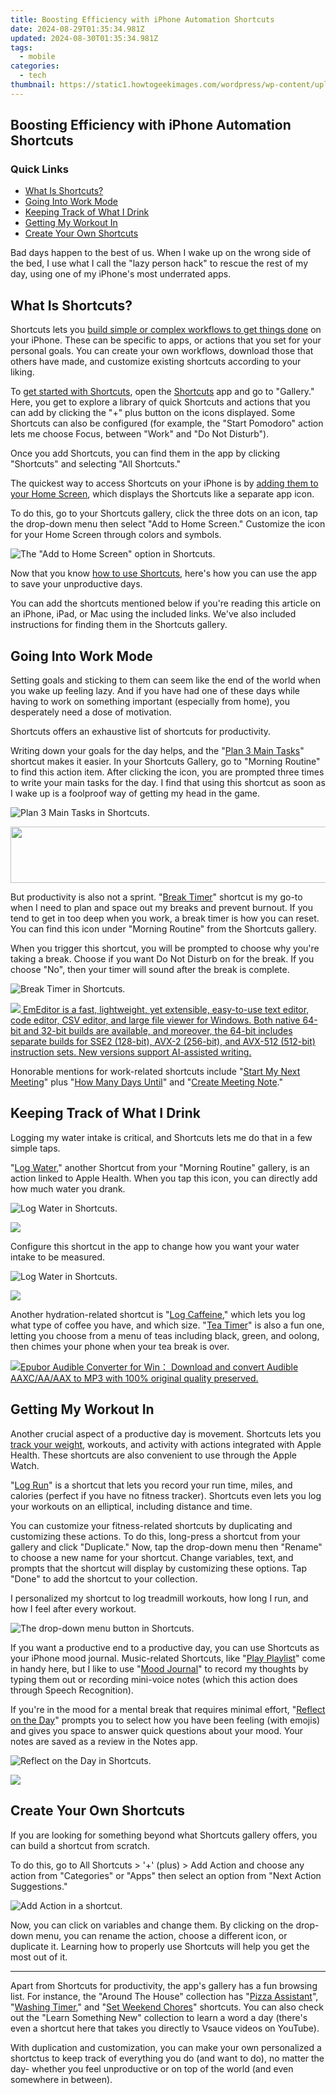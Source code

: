 ```yaml
---
title: Boosting Efficiency with iPhone Automation Shortcuts
date: 2024-08-29T01:35:34.981Z
updated: 2024-08-30T01:35:34.981Z
tags:
  - mobile
categories:
  - tech
thumbnail: https://static1.howtogeekimages.com/wordpress/wp-content/uploads/2024/06/an-iphone-with-the-shortcuts-app-screen.jpg
---
```


## Boosting Efficiency with iPhone Automation Shortcuts

### Quick Links

* [What Is Shortcuts?](https://fox-direct.techidaily.com/updated-in-2024-mastering-the-art-of-editing-with-final-cut-pro/)
* [Going Into Work Mode](https://pokemon-go-android.techidaily.com/in-2024-where-is-the-best-place-to-catch-dratini-on-honor-magic-vs-2-drfone-by-drfone-virtual-android/)
* [Keeping Track of What I Drink](https://fox-http.techidaily.com/updated-2024-approved-navigating-the-landscape-of-color-correction-innovative-uses-of-luts-in-video-editing/)
* [Getting My Workout In](https://fox-glue.techidaily.com/updated-precision-editing-embedding-times-in-video-posts-for-2024/)
* [Create Your Own Shortcuts](https://extra-guidance.techidaily.com/2024-approved-precision-is-key-perfecting-close-up-videos-in-videoleap/)

 Bad days happen to the best of us. When I wake up on the wrong side of the bed, I use what I call the "lazy person hack" to rescue the rest of my day, using one of my iPhone's most underrated apps.

##  What Is Shortcuts?

 Shortcuts lets you [build simple or complex workflows to get things done](https://android-location.techidaily.com/for-people-wanting-to-mock-gps-on-xiaomi-redmi-note-12-5g-devices-drfone-by-drfone-virtual/) on your iPhone. These can be specific to apps, or actions that you set for your personal goals. You can create your own workflows, download those that others have made, and customize existing shortcuts according to your liking.

 To [get started with Shortcuts](https://win-solutions.techidaily.com/expert-tips-for-when-you-cant-get-far-cry-6-running-on-your-desktop/), open the [Shortcuts](https://apps.apple.com/us/app/shortcuts/id915249334) app and go to "Gallery." Here, you get to explore a library of quick Shortcuts and actions that you can add by clicking the "+" plus button on the icons displayed. Some Shortcuts can also be configured (for example, the "Start Pomodoro" action lets me choose Focus, between "Work" and "Do Not Disturb").

 Once you add Shortcuts, you can find them in the app by clicking "Shortcuts" and selecting "All Shortcuts."

 The quickest way to access Shortcuts on your iPhone is by [adding them to your Home Screen](https://android-transfer.techidaily.com/how-to-transfer-music-from-samsung-galaxy-f14-5g-to-ipod-drfone-by-drfone-transfer-from-android-transfer-from-android/), which displays the Shortcuts like a separate app icon.

 To do this, go to your Shortcuts gallery, click the three dots on an icon, tap the drop-down menu then select "Add to Home Screen." Customize the icon for your Home Screen through colors and symbols.

![The "Add to Home Screen" option in Shortcuts.](https://static1.howtogeekimages.com/wordpress/wp-content/uploads/2024/08/page_13.png) 

 Now that you know [how to use Shortcuts](https://android-location.techidaily.com/for-people-wanting-to-mock-gps-on-xiaomi-redmi-note-12-5g-devices-drfone-by-drfone-virtual/), here's how you can use the app to save your unproductive days.

 You can add the shortcuts mentioned below if you're reading this article on an iPhone, iPad, or Mac using the included links. We've also included instructions for finding them in the Shortcuts gallery.

##  Going Into Work Mode

 Setting goals and sticking to them can seem like the end of the world when you wake up feeling lazy. And if you have had one of these days while having to work on something important (especially from home), you desperately need a dose of motivation.

 Shortcuts offers an exhaustive list of shortcuts for productivity.

 Writing down your goals for the day helps, and the "[Plan 3 Main Tasks](https://www.icloud.com/shortcuts/cdd57c3f541f4250aae5753c8115ec1b)" shortcut makes it easier. In your Shortcuts Gallery, go to "Morning Routine" to find this action item. After clicking the icon, you are prompted three times to write your main tasks for the day. I find that using this shortcut as soon as I wake up is a foolproof way of getting my head in the game.

![Plan 3 Main Tasks in Shortcuts.](https://static1.howtogeekimages.com/wordpress/wp-content/uploads/2024/08/page_1-15.png) 

<!-- affiliate ads begin -->
<a href="https://natural-cycles.sjv.io/c/5597632/2072200/17885" target="_top" id="2072200"><img src="//a.impactradius-go.com/display-ad/17885-2072200" border="0" alt="" width="728" height="90"/></a><img height="0" width="0" src="https://imp.pxf.io/i/5597632/2072200/17885" style="position:absolute;visibility:hidden;" border="0" />
<!-- affiliate ads end -->
 But productivity is also not a sprint. "[Break Timer](https://www.icloud.com/shortcuts/18f1d71871ca4530a389ab5c7540634d)" shortcut is my go-to when I need to plan and space out my breaks and prevent burnout. If you tend to get in too deep when you work, a break timer is how you can reset. You can find this icon under "Morning Routine" from the Shortcuts gallery.

 When you trigger this shortcut, you will be prompted to choose why you're taking a break. Choose if you want Do Not Disturb on for the break. If you choose "No", then your timer will sound after the break is complete.

![Break Timer in Shortcuts.](https://static1.howtogeekimages.com/wordpress/wp-content/uploads/2024/08/page_5-2.png) 

<!-- affiliate ads begin -->
<a href="https://shop.emeditor.com/order/checkout.php?PRODS=4610657&QTY=1&AFFILIATE=108875&CART=1"><img src="https://www.emeditor.com/wp-content/uploads/2024/06/emeditor_chat_ai.png" border="0">
EmEditor is a fast, lightweight, yet extensible, easy-to-use text editor, code editor, CSV editor, and large file viewer for Windows. Both native 64-bit and 32-bit builds are available, and moreover, the 64-bit includes separate builds for SSE2 (128-bit), AVX-2 (256-bit), and AVX-512 (512-bit) instruction sets. New versions support AI-assisted writing.</a>
<!-- affiliate ads end -->
 Honorable mentions for work-related shortcuts include "[Start My Next Meeting](https://www.icloud.com/shortcuts/4bb3717f0c8645708dbd2424e68924ad)" plus "[How Many Days Until](https://www.icloud.com/shortcuts/fceeb63e141a487c90fd947bab22ea5d)" and "[Create Meeting Note](https://www.icloud.com/shortcuts/17f708d05efe463faf6bf1e1de5dd248)."

##  Keeping Track of What I Drink

 Logging my water intake is critical, and Shortcuts lets me do that in a few simple taps.

 "[Log Water](https://www.icloud.com/shortcuts/3b06676d7084416db41447d6317eb0be)," another Shortcut from your "Morning Routine" gallery, is an action linked to Apple Health. When you tap this icon, you can directly add how much water you drank.

![Log Water in Shortcuts.](https://static1.howtogeekimages.com/wordpress/wp-content/uploads/2024/08/page_17.png) 

<!-- affiliate ads begin -->
<a href="https://shop.copernic.com/order/checkout.php?PRODS=41033101&QTY=1&AFFILIATE=108875&CART=1"><img src="https://secure.2checkout.com/images/merchant/8d30aa96e72440759f74bd2306c1fa3d/Copernic-2023-Affiliate-728x90-Elite.png" border="0"></a>
<!-- affiliate ads end -->
 Configure this shortcut in the app to change how you want your water intake to be measured.

![Log Water in Shortcuts.](https://static1.howtogeekimages.com/wordpress/wp-content/uploads/2024/08/img_9946.jpg) 

<!-- affiliate ads begin -->
<a href="https://store.nero.com/order/checkout.php?PRODS=42296740&QTY=1&AFFILIATE=108875&CART=1"><img src="https://www.nero.com/nero-com-wAssets/img/banners/2023/biu/Nero_BackItUp_Screen_2.webp" border="0"></a>
<!-- affiliate ads end -->
 Another hydration-related shortcut is "[Log Caffeine](https://www.icloud.com/shortcuts/6d04d2498fb54440bac9e122a2d03fbd)," which lets you log what type of coffee you have, and which size. "[Tea Timer](https://www.icloud.com/shortcuts/503898ba627c401f989b292f96244173)" is also a fun one, letting you choose from a menu of teas including black, green, and oolong, then chimes your phone when your tea break is over.

<!-- affiliate ads begin -->
<a href="https://secure.2checkout.com/order/checkout.php?PRODS=4708689&QTY=1&AFFILIATE=108875&CART=1"><img src="https://www.epubor.com/images/uppic/audible-converter-interface.png" border="0">Epubor Audible Converter for Win： Download and convert Audible AAXC/AA/AAX to MP3 with 100% original quality preserved.</a>
<!-- affiliate ads end -->
##  Getting My Workout In

 Another crucial aspect of a productive day is movement. Shortcuts lets you [track your weight](https://android-location-track.techidaily.com/in-2024-top-10-best-spy-watches-for-your-lava-yuva-2-drfone-by-drfone-virtual-android/), workouts, and activity with actions integrated with Apple Health. These shortcuts are also convenient to use through the Apple Watch.

 "[Log Run](https://www.icloud.com/shortcuts/51465ae91a6c4ab9acfdeeb646b9f47c)" is a shortcut that lets you record your run time, miles, and calories (perfect if you have no fitness tracker). Shortcuts even lets you log your workouts on an elliptical, including distance and time.

 You can customize your fitness-related shortcuts by duplicating and customizing these actions. To do this, long-press a shortcut from your gallery and click "Duplicate." Now, tap the drop-down menu then "Rename" to choose a new name for your shortcut. Change variables, text, and prompts that the shortcut will display by customizing these options. Tap "Done" to add the shortcut to your collection.

 I personalized my shortcut to log treadmill workouts, how long I run, and how I feel after every workout.

![The drop-down menu button in Shortcuts.](https://static1.howtogeekimages.com/wordpress/wp-content/uploads/2024/08/page_8-1.png) 

 If you want a productive end to a productive day, you can use Shortcuts as your iPhone mood journal. Music-related Shortcuts, like "[Play Playlist](https://www.icloud.com/shortcuts/dce8f98a3c2545bd933d53098199b707)" come in handy here, but I like to use "[Mood Journal](https://www.icloud.com/shortcuts/9f659ca7026f421384e1564500ca5e4e)" to record my thoughts by typing them out or recording mini-voice notes (which this action does through Speech Recognition).

 If you're in the mood for a mental break that requires minimal effort, "[Reflect on the Day](https://www.icloud.com/shortcuts/8c2033ae48714eaca23899d995a754df)" prompts you to select how you have been feeling (with emojis) and gives you space to answer quick questions about your mood. Your notes are saved as a review in the Notes app.

![Reflect on the Day in Shortcuts.](https://static1.howtogeekimages.com/wordpress/wp-content/uploads/2024/08/page_30.png) 

<!-- affiliate ads begin -->
<a href="https://shop.manycam.com/order/checkout.php?PRODS=17729331&QTY=1&AFFILIATE=108875&CART=1"><img src="https://secure.avangate.com/images/merchant/8230bea7d54bcdf99cdfe85cb07313d5/mcaffbanner600x500.png" border="0"></a>
<!-- affiliate ads end -->
##  Create Your Own Shortcuts

 If you are looking for something beyond what Shortcuts gallery offers, you can build a shortcut from scratch.

 To do this, go to All Shortcuts > '+' (plus) > Add Action and choose any action from "Categories" or "Apps" then select an option from "Next Action Suggestions."

![Add Action in a shortcut.](https://static1.howtogeekimages.com/wordpress/wp-content/uploads/2024/08/page_35.png) 

 Now, you can click on variables and change them. By clicking on the drop-down menu, you can rename the action, choose a different icon, or duplicate it. Learning how to properly use Shortcuts will help you get the most out of it.

---

 Apart from Shortcuts for productivity, the app's gallery has a fun browsing list. For instance, the "Around The House" collection has "[Pizza Assistant](https://www.icloud.com/shortcuts/b500cc19bc794e188d6ca686f9c40bd7)", "[Washing Timer](https://www.icloud.com/shortcuts/ddd3b6f0fd5246668c2d7ba7422dabf4)," and "[Set Weekend Chores](https://www.icloud.com/shortcuts/d03aff6edd2c48d795842da418dac285)" shortcuts. You can also check out the "Learn Something New" collection to learn a word a day (there's even a shortcut here that takes you directly to Vsauce videos on YouTube).

 With duplication and customization, you can make your own personalized a shortctus to keep track of everything you do (and want to do), no matter the day- whether you feel unproductive or on top of the world (and even somewhere in between).

<ins class="adsbygoogle"
     style="display:block"
     data-ad-format="autorelaxed"
     data-ad-client="ca-pub-7571918770474297"
     data-ad-slot="1223367746"></ins>



<ins class="adsbygoogle"
     style="display:block"
     data-ad-client="ca-pub-7571918770474297"
     data-ad-slot="8358498916"
     data-ad-format="auto"
     data-full-width-responsive="true"></ins>


